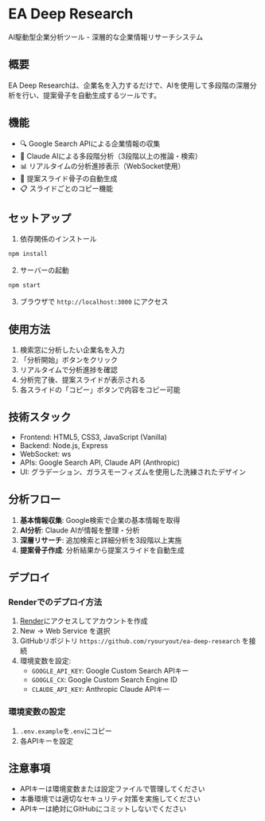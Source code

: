 # EA Deep Research

AI駆動型企業分析ツール - 深層的な企業情報リサーチシステム

## 概要

EA Deep Researchは、企業名を入力するだけで、AIを使用して多段階の深層分析を行い、提案骨子を自動生成するツールです。

## 機能

- 🔍 Google Search APIによる企業情報の収集
- 🤖 Claude AIによる多段階分析（3段階以上の推論・検索）
- 📊 リアルタイムの分析進捗表示（WebSocket使用）
- 📑 提案スライド骨子の自動生成
- 📋 スライドごとのコピー機能

## セットアップ

1. 依存関係のインストール
```bash
npm install
```

2. サーバーの起動
```bash
npm start
```

3. ブラウザで `http://localhost:3000` にアクセス

## 使用方法

1. 検索窓に分析したい企業名を入力
2. 「分析開始」ボタンをクリック
3. リアルタイムで分析進捗を確認
4. 分析完了後、提案スライドが表示される
5. 各スライドの「コピー」ボタンで内容をコピー可能

## 技術スタック

- Frontend: HTML5, CSS3, JavaScript (Vanilla)
- Backend: Node.js, Express
- WebSocket: ws
- APIs: Google Search API, Claude API (Anthropic)
- UI: グラデーション、ガラスモーフィズムを使用した洗練されたデザイン

## 分析フロー

1. **基本情報収集**: Google検索で企業の基本情報を取得
2. **AI分析**: Claude AIが情報を整理・分析
3. **深層リサーチ**: 追加検索と詳細分析を3段階以上実施
4. **提案骨子作成**: 分析結果から提案スライドを自動生成

## デプロイ

### Renderでのデプロイ方法

1. [Render](https://render.com)にアクセスしてアカウントを作成
2. New → Web Service を選択
3. GitHubリポジトリ `https://github.com/ryouryout/ea-deep-research` を接続
4. 環境変数を設定:
   - `GOOGLE_API_KEY`: Google Custom Search APIキー
   - `GOOGLE_CX`: Google Custom Search Engine ID
   - `CLAUDE_API_KEY`: Anthropic Claude APIキー

### 環境変数の設定

1. `.env.example`を`.env`にコピー
2. 各APIキーを設定

## 注意事項

- APIキーは環境変数または設定ファイルで管理してください
- 本番環境では適切なセキュリティ対策を実施してください
- APIキーは絶対にGitHubにコミットしないでください